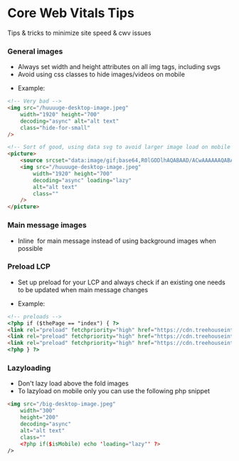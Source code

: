 # Core Web Vitals Tips

Tips & tricks to minimize site speed & cwv issues

### General images
* Always set width and height attributes on all img tags, including svgs
* Avoid using css classes to hide images/videos on mobile
- Example:
```html
<!-- Very bad -->
<img src="/huuuuge-desktop-image.jpeg" 
    width="1920" height="700" 
    decoding="async" alt="alt text" 
    class="hide-for-small" 
/>

<!-- Sort of good, using data svg to avoid larger image load on mobile -->
<picture>
    <source srcset="data:image/gif;base64,R0lGODlhAQABAAD/ACwAAAAAAQABAAACADs=" media="(max-width: 640px)"> 
    <img src="/huuuuge-desktop-image.jpeg"
        width="1920" height="700"
        decoding="async" loading="lazy"
        alt="alt text"
        class=""
    />
</picture>
```

### Main message images
* Inline <img> for main message instead of using background images when possible

### Preload LCP
* Set up preload for your LCP and always check if an existing one needs to be updated when main message changes
- Example:
```html
<!-- preloads -->
<?php if ($thePage == "index") { ?>
<link rel="preload" fetchpriority="high" href="https://cdn.treehouseinternetgroup.com/cdn-cgi/image/format=auto,quality=70/cms_images/606/mm-500.jpeg" as="image" media="(max-width: 499px)">
<link rel="preload" fetchpriority="high" href="https://cdn.treehouseinternetgroup.com/cdn-cgi/image/format=auto,quality=70/cms_images/606/mm-800.jpeg" as="image" media="(min-width: 500px) and (max-width: 799px)">
<link rel="preload" fetchpriority="high" href="https://cdn.treehouseinternetgroup.com/cdn-cgi/image/format=auto,quality=70/cms_images/606/mm-1600.jpeg" as="image" media="(min-width: 800px)">
<?php } ?>
```

### Lazyloading
* Don't lazy load above the fold images
* To lazyload on mobile only you can use the following php snippet
```html
<img src="/big-desktop-image.jpeg" 
    width="300" 
    height="200" 
    decoding="async" 
    alt="alt text" 
    class="" 
    <?php if($isMobile) echo 'loading="lazy"' ?>
/>
```
